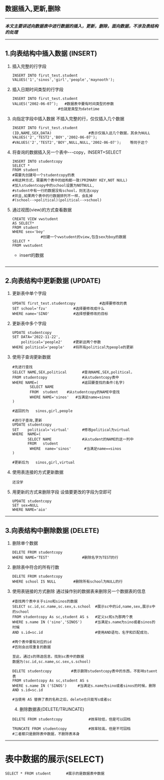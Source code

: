 ## 数据插入,更新,删除

---

***本文主要讲述向数据表中进行数据的插入，更新，删除，面向数据，不涉及表结构的处理***

---

## 1.向表结构中插入数据 (INSERT)

1. 插入完整的行字段
   
   ```
   INSERT INTO first_test.student
   VALUES('1','sinos','girl','people','maynooth');
   ```

2. 插入日期时间类型的行字段
   
   ```
   INSERT INTO first_test.student
   VALUES(‘2002-06-07’);   #数据表中要有时间类型的参数
                        #也就是类型为datetime
   ```

3. 向指定字段中插入数据
   不插入完整的行，仅仅插入几个数据
   
   ```
   INSERT INTO first_test.student
   (ID,NAME,SEX,DATA)                 #表示仅插入这几个数据，其余为NULL
   VALUES('2','TEST2','BOY','2002-06-07');
   #VALUES('2','TEST2','BOY',NULL,NULL,'2002-06-07');    等同于这个
   ```

4. 将查询的数据插入另一个表中---copy，INSERT+SELECT
   
   ```
   INSERT INTO studentcopy
   SELECT *
   FROM student
   #需要先创建号一个studentcopy的表
   #用这种方式，需要两个表中的结构都一致(PRIMARY KEY,NOT NULL)
   #加入studentcopy中的school设置为NOTNULL,
   #student中有一行的数据没有school，则无法copy
   #并且,如果两个表中的行数据排列不一样，会乱掉
   #(school-->political)(political-->school)
   ```

5. 通过视图(view)的方式查看数据
   
   ```
   CREATE VIEW vwstudent
   AS SELECT*
   FROM student
   WHERE sex='boy'    
                #创建一个vwstudent的view,包含sex为boy的数据
   SELECT *
   FROM vwstudent
   ```
   
   - insert的数据

<img src="file:///D:/个人学习\MarkText笔记\mysql\4_insert_select.jpg" title="" alt="" data-align="center">

---

## 2.向表结构中更新数据 (UPDATE)

1. 更新表中单个字段
   
   ```
   UPDATE first_test.studentcopy           #选择要修改的表
   SET school='fzu'            #选择要修改成什么
   WHERE name='SINO'           #选择想要修改的目标
   ```

2. 更新表中多个字段
   
   ```
   UPDATE studentcopy
   SET DATA='2022-11-22',       
       political='people2'     #更新这两个参数
   WHERE political='people'    #将所有political为people的更新
   ```

3. 使用子查询更新数据
   
   ```
   #先进行查找
   SELECT NAME,SEX,political       #查询NAME,SEX,political，
   FROM studentcopy                #从studentcopy表中     
   WHERE NAME=(                    #返回要查找的条件(名字)
           SELECT NAME            
           FROM  student    #从studentcopy的NAME中查找
           WHERE NAME='sinos'   #当满足name=sinos
   )
   
   #返回的为   sinos,girl,people
   
   #进行子查询,更新
   UPDATE studentcopy
   SET    political='virtual'      #修改political为virtual
   WHERE  NAME=(                 
          SELECT NAME              #从student的NAME的这一列中
          FROM   student
           WHERE  name='sinos'      #当满足name==sinos
   )
   
   #更新后为   sinos,girl,virtual
   ```

4. 使用表连接的方式更新数据
   
   ```
   还没学
   ```

5. 用更新的方式来删除字段
   设值要更改的字段为空即可
   
   ```
   UPDATE studentcopy
   SET sex=NULL
   WHERE NAME='aio'
   ```

--- 

## 3.向表结构中删除数据 (DELETE)

1. 删除单个数据
   
   ```
   DELETE FROM studentcopy
   WHERE NAME='TEST'               #删除名字为TEST的行
   ```

2. 删除表中符合的所有行数
   
   ```
   DELETE FROM studentcopy
   WHERE school IS NULL        #删除所有school为NULL的行
   ```

3. 使用表链接的方式删除
   通过操作别的数据表来删除另一个数据表的信息
   
   ```
   #查找两个表中关于sino和sinos的数据
   SELECT sc.id,sc.name,sc.sex,s.school  #展示sc中的id,name,sex,展示s中的school   
   FROM studentcopy As sc,student AS s   #定义sc和s为那两个表    
   WHERE s.name IN ('sino','SINOS')      #当满足s.name为sino或者sinos的时候
   AND s.id=sc.id                        #使用AND语句，名字和匹配成功，
   
   #两个表中要有对应的id
   #否则会出现重复的数据
   
   至此，通过s的筛选信息，找到sc表中的数据
   数据为(sc.id,sc.name,sc.sex,s.school)
   
   DELETE studentcopy         #表示删除studentcopy表中的东西，不影响stuent表
   FROM studentcopy As sc,student AS s     
   WHERE s.name IN ('SINOS')     #当满足s.name为sino或者sinos的时候，删除
   AND s.id=sc.id 
   
   #当使用 AS 替换了表的名称之后，delete也只能写s或者sc   
   ```
   
   4. 删除数据表(DELETE/TRUNCATE)
   
   ```
   DELETE FROM studentcopy            #效率较低，但是可以回档
   
   TRUNCATE FROM studentcopy          #效率较高，但是不可回档
   #二者都只是删除表中数据，不删除表本身
   ```

--- 

# 表中数据的展示(SELECT)

```
SELECT * FROM student       #展示的是数据表中数据
```

<img src="file:///D:/个人学习\MarkText笔记\mysql\4_insert_select.jpg" title="" alt="" data-align="center">
